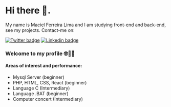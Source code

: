 # Hi there 👋.

My name is Maciel Ferreira Lima and I am studying front-end and back-end, see my projects. Contact-me on:

[![Twitter badge](https://img.shields.io/badge/Twitter-1DA1F2?style=for-the-badge&logo=twitter&logoColor=white&link=https://twitter.com/MacTecweb?s=08)](https://twitter.com/MacTecweb?s=08)
[![Linkedin badge](https://img.shields.io/badge/LinkedIn-0077B5?style=for-the-badge&logo=linkedin&logoColor=white&link=https://www.linkedin.com/in/maciel-ferreira-61276b184)](https://www.linkedin.com/in/maciel-ferreira-61276b184)

### Welcome to my profile 🤓👨‍💻

#### Areas of interest and performance:

* Mysql Server (beginner)
* PHP, HTML, CSS, React (beginner)
* Language C (Intermediary)
* Language .BAT (beginner)
* Computer concert (Intermediary)
